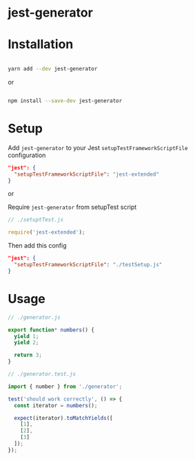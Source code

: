 # jest-generator

# Installation

```bash

yarn add --dev jest-generator

```

or

```bash

npm install --save-dev jest-generator

```

# Setup

Add `jest-generator` to your Jest `setupTestFrameworkScriptFile` configuration

```json
"jest": {
  "setupTestFrameworkScriptFile": "jest-extended"
}
```

or

Require `jest-generator` from setupTest script

```js
// ./setuptTest.js

require('jest-extended');
```

Then add this config

```json
"jest": {
  "setupTestFrameworkScriptFile": "./testSetup.js"
}
```

# Usage

```js
// ./generator.js

export function* numbers() {
  yield 1;
  yield 2;

  return 3;
}
```

```js
// ./generator.test.js

import { number } from './generator';

test('should work correctly', () => {
  const iterator = numbers();

  expect(iterator).toMatchYields([
    [1],
    [2],
    [3]
  ]);
});

```
